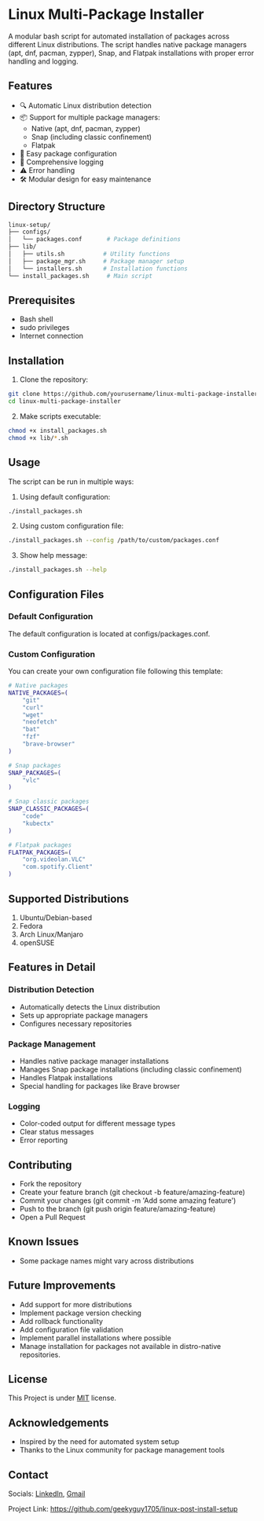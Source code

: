 # Linux Multi-Package Installer

A modular bash script for automated installation of packages across different Linux distributions. The script handles native package managers (apt, dnf, pacman, zypper), Snap, and Flatpak installations with proper error handling and logging.

## Features

- 🔍 Automatic Linux distribution detection
- 📦 Support for multiple package managers:
  - Native (apt, dnf, pacman, zypper)
  - Snap (including classic confinement)
  - Flatpak
- 🚀 Easy package configuration
- 📝 Comprehensive logging
- ⚠️ Error handling
- 🛠️ Modular design for easy maintenance

## Directory Structure

```bash
linux-setup/
├── configs/
│   └── packages.conf       # Package definitions
├── lib/
│   ├── utils.sh           # Utility functions
│   ├── package_mgr.sh     # Package manager setup
│   └── installers.sh      # Installation functions
└── install_packages.sh     # Main script
```

## Prerequisites

- Bash shell
- sudo privileges
- Internet connection

## Installation

1. Clone the repository:
```bash
git clone https://github.com/yourusername/linux-multi-package-installer.git
cd linux-multi-package-installer
```

2. Make scripts executable:
```bash
chmod +x install_packages.sh
chmod +x lib/*.sh
```

## Usage

The script can be run in multiple ways:

1. Using default configuration:
```bash
./install_packages.sh
```
2. Using custom configuration file:
```bash
./install_packages.sh --config /path/to/custom/packages.conf
```
3. Show help message:
```bash
./install_packages.sh --help
```


## Configuration Files

### Default Configuration
The default configuration is located at configs/packages.conf.

### Custom Configuration
You can create your own configuration file following this template:
```bash
# Native packages
NATIVE_PACKAGES=(
    "git"
    "curl"
    "wget"
    "neofetch"
    "bat"
    "fzf"
    "brave-browser"
)

# Snap packages
SNAP_PACKAGES=(
    "vlc"
)

# Snap classic packages
SNAP_CLASSIC_PACKAGES=(
    "code"
    "kubectx"
)

# Flatpak packages
FLATPAK_PACKAGES=(
    "org.videolan.VLC"
    "com.spotify.Client"
)

```

## Supported Distributions

1. Ubuntu/Debian-based
2. Fedora
3. Arch Linux/Manjaro
4. openSUSE


## Features in Detail

### Distribution Detection

- Automatically detects the Linux distribution
- Sets up appropriate package managers
- Configures necessary repositories

### Package Management

- Handles native package manager installations
- Manages Snap package installations (including classic confinement)
- Handles Flatpak installations
- Special handling for packages like Brave browser

### Logging
- Color-coded output for different message types
- Clear status messages
- Error reporting

## Contributing
- Fork the repository
- Create your feature branch (git checkout -b feature/amazing-feature)
- Commit your changes (git commit -m 'Add some amazing feature')
- Push to the branch (git push origin feature/amazing-feature)
- Open a Pull Request

## Known Issues

- Some package names might vary across distributions

## Future Improvements
- Add support for more distributions
- Implement package version checking
- Add rollback functionality
- Add configuration file validation
- Implement parallel installations where possible
- Manage installation for packages not available in distro-native repositories. 

## License
This Project is under [MIT](https://github.com/geekyguy1705/linux-post-install-setup/blob/master/LICENSE) license.

## Acknowledgements
- Inspired by the need for automated system setup
- Thanks to the Linux community for package management tools

## Contact

Socials: 
    [LinkedIn](https://www.linkedin.com/in/abhishek-laha/),
    [Gmail](mailto:abhisheklaha199@gmail.com?)

Project Link: https://github.com/geekyguy1705/linux-post-install-setup
